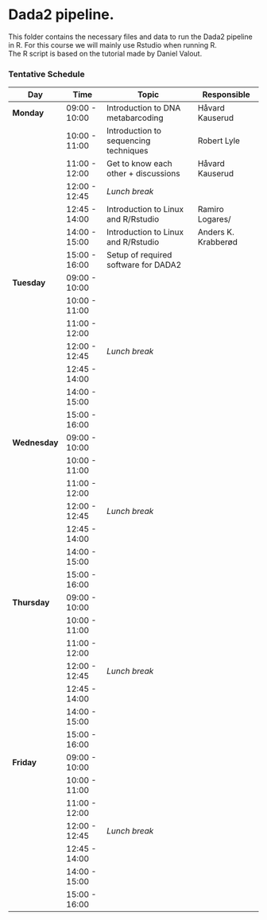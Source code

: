 # Dada2 pipeline.

This folder contains the necessary files and data to run the Dada2 pipeline in R. For this course we will mainly use Rstudio when running R.  
The R script is based on the tutorial made by Daniel Valout.




### Tentative Schedule

| Day           | Time          | Topic                                 | Responsible         |
| ------------- | ------------- | ------------------------------------- | ------------------- |
| **Monday**    | 09:00 - 10:00 | Introduction to DNA metabarcoding     | Håvard Kauserud     |
|               | 10:00 - 11:00 | Introduction to sequencing techniques | Robert Lyle         |
|               | 11:00 - 12:00 | Get to know each other + discussions  | Håvard Kauserud     |
|               | 12:00 - 12:45 | _Lunch break_                         |                     |
|               | 12:45 - 14:00 | Introduction to Linux and R/Rstudio   | Ramiro Logares/     |
|               | 14:00 - 15:00 | Introduction to Linux and R/Rstudio   | Anders K. Krabberød |
|               | 15:00 - 16:00 | Setup of required software for DADA2  |                     |
| **Tuesday**   | 09:00 - 10:00 |                                       |                     |
|               | 10:00 - 11:00 |                                       |                     |
|               | 11:00 - 12:00 |                                       |                     |
|               | 12:00 - 12:45 | _Lunch break_                         |                     |
|               | 12:45 - 14:00 |                                       |                     |
|               | 14:00 - 15:00 |                                       |                     |
|               | 15:00 - 16:00 |                                       |                     |
| **Wednesday** | 09:00 - 10:00 |                                       |                     |
|               | 10:00 - 11:00 |                                       |                     |
|               | 11:00 - 12:00 |                                       |                     |
|               | 12:00 - 12:45 | _Lunch break_                         |                     |
|               | 12:45 - 14:00 |                                       |                     |
|               | 14:00 - 15:00 |                                       |                     |
|               | 15:00 - 16:00 |                                       |                     |
| **Thursday**  | 09:00 - 10:00 |                                       |                     |
|               | 10:00 - 11:00 |                                       |                     |
|               | 11:00 - 12:00 |                                       |                     |
|               | 12:00 - 12:45 | _Lunch break_                         |                     |
|               | 12:45 - 14:00 |                                       |                     |
|               | 14:00 - 15:00 |                                       |                     |
|               | 15:00 - 16:00 |                                       |                     |
| **Friday**    | 09:00 - 10:00 |                                       |                     |
|               | 10:00 - 11:00 |                                       |                     |
|               | 11:00 - 12:00 |                                       |                     |
|               | 12:00 - 12:45 | _Lunch break_                         |                     |
|               | 12:45 - 14:00 |                                       |                     |
|               | 14:00 - 15:00 |                                       |                     |
|               | 15:00 - 16:00 |                                       |                     |

